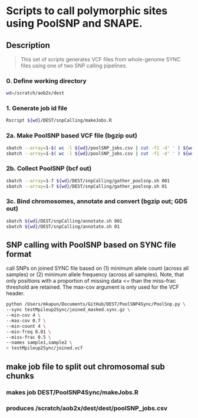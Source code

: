 # Scripts to call polymorphic sites using PoolSNP and SNAPE.

## Description
> This set of scripts generates VCF files from whole-genome SYNC files using one of two SNP calling pipelines.

### 0. Define working directory
```bash
wd=/scratch/aob2x/dest
```

### 1. Generate job id file
```bash
Rscript ${wd}/DEST/snpCalling/makeJobs.R
```

### 2a. Make PoolSNP based VCF file (bgzip out)
```bash
sbatch --array=1-$( wc -l ${wd}/poolSNP_jobs.csv | cut -f1 -d' ' ) ${wd}/DEST/snpCalling/run_poolsnp.sh 001
sbatch --array=1-$( wc -l ${wd}/poolSNP_jobs.csv | cut -f1 -d' ' ) ${wd}/DEST/snpCalling/run_poolsnp.sh 01
```

### 2b. Collect PoolSNP (bcf out)
```bash
sbatch --array=1-7 ${wd}/DEST/snpCalling/gather_poolsnp.sh 001
sbatch --array=1-7 ${wd}/DEST/snpCalling/gather_poolsnp.sh 01
```

### 3c. Bind chromosomes, annotate and convert (bgzip out; GDS out)
```bash
sbatch ${wd}/DEST/snpCalling/annotate.sh 001
sbatch ${wd}/DEST/snpCalling/annotate.sh 01
```









## SNP calling with PoolSNP based on SYNC file format

call SNPs on joined SYNC file based on (1) minimum allele count (across all samples) or (2) minimum allele frequency (across all samples). Note, that only positions with a proportion of missing data <= than the miss-frac threshold are retained. The max-cov argument is only used for the VCF header.

```bash
python /Users/mkapun/Documents/GitHub/DEST/PoolSNP4Sync/PoolSnp.py \
--sync testMpileup2Sync/joined_masked.sync.gz \
--min-cov 4 \
--max-cov 0.7 \
--min-count 4 \
--min-freq 0.01 \
--miss-frac 0.5 \
--names sample1,sample2 \
> testMpileup2Sync/joined.vcf
```

## make job file to split out chromosomal sub chunks
  ### makes job DEST/PoolSNP4Sync/makeJobs.R

  ### produces /scratch/aob2x/dest/dest/poolSNP_jobs.csv
